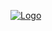 [![Logo](https://i.postimg.cc/bwCSry4w/Web-capture-2-7-2021-214635-www-canva-com.jpg)](https://postimg.cc/5Xz2kVxh)